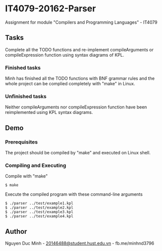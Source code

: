 # IT4079-20162-Parser
Assignment for module "Compilers and Programming Languages" - IT4079
## Tasks
Complete all the TODO functions and re-implement compileArguments or compileExpression function using syntax diagrams of KPL.
### Finished tasks
Minh has finished all the TODO functions with BNF grammar rules and the whole project can be complied completely with "make" in Linux.
### Unfinished tasks
Neither compileArguments nor compileExpression function have been reimplemented using KPL syntax diagrams.
## Demo
### Prerequisites
The project should be compiled by "make" and executed on Linux shell.
### Compiling and Executing
Compile with "make"
```
$ make
```
Execute the compiled program with these command-line arguments
```
$ ./parser ../test/example1.kpl
$ ./parser ../test/example2.kpl
$ ./parser ../test/example3.kpl
$ ./parser ../test/example4.kpl
```
## Author
Nguyen Duc Minh - 20146488@student.hust.edu.vn - fb.me/minhnd3796
